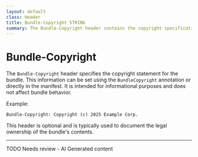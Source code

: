 ```yaml
---
layout: default
class: Header
title: Bundle-Copyright STRING
summary: The Bundle-Copyright header contains the copyright specification for this bundle. Can be set with the BundleCopyright annotation. 
---
```


# Bundle-Copyright

The `Bundle-Copyright` header specifies the copyright statement for the bundle. This information can be set using the `BundleCopyright` annotation or directly in the manifest. It is intended for informational purposes and does not affect bundle behavior.

Example:

```
Bundle-Copyright: Copyright (c) 2025 Example Corp.
```

This header is optional and is typically used to document the legal ownership of the bundle's contents.


---
TODO Needs review - AI Generated content